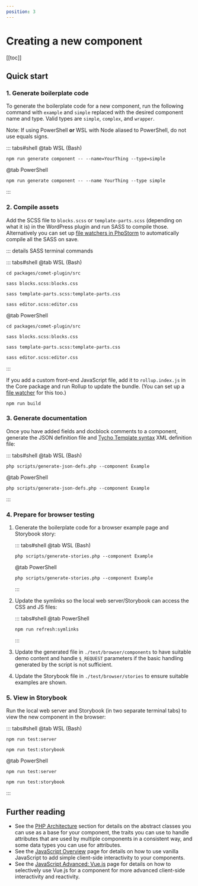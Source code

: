 ```yaml
---
position: 3
---
```


# Creating a new component

[[toc]]

## Quick start

### 1. Generate boilerplate code

To generate the boilerplate code for a new component, run the following command with `example` and `simple` replaced with the desired component name and type. Valid types are `simple`, `complex`, and `wrapper`.

Note: If using PowerShell **or** WSL with Node aliased to PowerShell, do not use equals signs.

::: tabs#shell
@tab WSL (Bash)
```bash:no-line-numbers
npm run generate component -- --name=YourThing --type=simple
```
@tab PowerShell
```powershell:no-line-numbers
npm run generate component -- --name YourThing --type simple
```
:::

### 2. Compile assets

Add the SCSS file to `blocks.scss` or `template-parts.scss` (depending on what it is) in the WordPress plugin and run SASS to compile those. Alternatively you can set up [file watchers in PhpStorm](./tooling/phpstorm.md) to automatically compile all the SASS on save.

::: details SASS terminal commands

::: tabs#shell
@tab WSL (Bash)
```bash:no-line-numbers
cd packages/comet-plugin/src
```
```bash:no-line-numbers
sass blocks.scss:blocks.css
```
```bash:no-line-numbers
sass template-parts.scss:template-parts.css
```
```bash:no-line-numbers
sass editor.scss:editor.css
```
@tab PowerShell
```powershell:no-line-numbers
cd packages/comet-plugin/src
```
```powershell:no-line-numbers
sass blocks.scss:blocks.css
```
```powershell:no-line-numbers
sass template-parts.scss:template-parts.css
```
```powershell:no-line-numbers
sass editor.scss:editor.css
```
:::

If you add a custom front-end JavaScript file, add it to `rollup.index.js` in the Core package and run Rollup to update the bundle. (You can set up a [file watcher](./tooling/phpstorm.md) for this too.)

```bash:no-line-numbers
npm run build
```

### 3. Generate documentation

Once you have added fields and docblock comments to a component, generate the JSON definition file and [Tycho Template syntax](../usage/overview.md#tycho-template-syntax) XML definition file:

::: tabs#shell
@tab WSL (Bash)
```bash:no-line-numbers
php scripts/generate-json-defs.php --component Example
```
@tab PowerShell
```powershell:no-line-numbers
php scripts/generate-json-defs.php --component Example
```
:::

### 4. Prepare for browser testing

1. Generate the boilerplate code for a browser example page and Storybook story:

   ::: tabs#shell
   @tab WSL (Bash)
   ```bash:no-line-numbers
   php scripts/generate-stories.php --component Example
   ```
   @tab PowerShell
   ```powershell:no-line-numbers
   php scripts/generate-stories.php --component Example
   ```
   :::

2. Update the symlinks so the local web server/Storybook can access the CSS and JS files:

   ::: tabs#shell
   @tab PowerShell
   ```powershell:no-line-numbers
   npm run refresh:symlinks
   ```
   :::

3. Update the generated file in `./test/browser/components` to have suitable demo content and handle `$_REQUEST` parameters if the basic handling generated by the script is not sufficient.

4. Update the Storybook file in `./test/browser/stories` to ensure suitable examples are shown.

### 5. View in Storybook

Run the local web server and Storybook (in two separate terminal tabs) to view the new component in the browser:

::: tabs#shell
@tab WSL (Bash)
```bash:no-line-numbers
npm run test:server
```
```bash:no-line-numbers
npm run test:storybook
```
@tab PowerShell
```powershell:no-line-numbers
npm run test:server
```
```powershell:no-line-numbers
npm run test:storybook
```
:::

## Further reading

- See the [PHP Architecture](../technical-deep-dives/php-architecture/traits.md) section for details on the abstract classes you can use as a base for your component, the traits you can use to handle attributes that are used by multiple components in a consistent way, and some data types you can use for attributes.
- See the [JavaScript Overview](../technical-deep-dives/javascript.md) page for details on how to use vanilla JavaScript to add simple client-side interactivity to your components.
- See the [JavaScript Advanced: Vue.js](../technical-deep-dives/vue.md) page for details on how to selectively use Vue.js for a component for more advanced client-side interactivity and reactivity.
